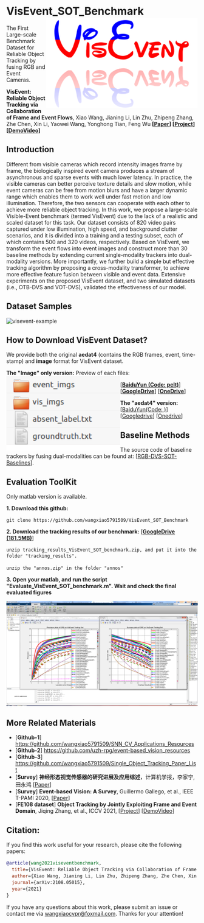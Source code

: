 # VisEvent_SOT_Benchmark <img src="visevent_art.png" width="400" align="right"> 
The First Large-scale Benchmark Dataset for Reliable Object Tracking by fusing RGB and Event Cameras. 

**VisEvent: Reliable Object Tracking via Collaboration of Frame and Event Flows**, Xiao Wang, Jianing Li, Lin Zhu, Zhipeng Zhang, Zhe Chen, Xin Li, Yaowei Wang, Yonghong Tian, Feng Wu **[[Paper](https://arxiv.org/pdf/2108.05015.pdf)] [[Project](https://sites.google.com/view/viseventtrack/)] [[DemoVideo](https://www.youtube.com/watch?v=U4uUjci9Gjc)]** 


## Introduction 
Different from visible cameras which record intensity images frame by frame, the biologically inspired event camera produces a stream of asynchronous and sparse events with much lower latency. In practice, the visible cameras can better perceive texture details and slow motion, while event cameras can be free from motion blurs and have a larger dynamic range which enables them to work well under fast motion and low illumination. Therefore, the two sensors can cooperate with each other to achieve more reliable object tracking. In this work, we propose a large-scale Visible-Event benchmark (termed VisEvent) due to the lack of a realistic and scaled dataset for this task. Our dataset consists of 820 video pairs captured under low illumination, high speed, and background clutter scenarios, and it is divided into a training and a testing subset, each of which contains 500 and 320 videos, respectively. Based on VisEvent, we transform the event flows into event images and construct more than 30 baseline methods by extending current single-modality trackers into dual-modality versions. More importantly, we further build a simple but effective tracking algorithm by proposing a cross-modality transformer, to achieve more effective feature fusion between visible and event data. Extensive experiments on the proposed VisEvent dataset, and two simulated datasets (i.e., OTB-DVS and VOT-DVS), validated the effectiveness of our model. 


## Dataset Samples 
![visevent-example](https://github.com/wangxiao5791509/RGB_Event_Tracking_Benchmark/blob/main/videosamples.png)

## How to Download VisEvent Dataset? 
We provide both the original **aedat4** (contains the RGB frames, event, time-stamp) and **image** format for VisEvent dataset. 

**The "Image" only version:** 
Preview of each files: <img src="https://github.com/wangxiao5791509/VisEvent_SOT_Benchmark/blob/main/Screenshot%20from%202021-08-27%2009-08-23.png" width="300" align="left"> 

[[**BaiduYun (Code: pclt)**](https://pan.baidu.com/s/1E7dgAxHV2QFPByKs3is7nw)] [[**GoogleDrive**](https://drive.google.com/drive/folders/1o_hZmZGUbZspxsj2a32vHNL8WwiMJ_Sh?usp=sharing)] [[**OneDrive**]()] 


**The "aedat4" version:** 
[[BaiduYun(Code: )]()] [[Googledrive]()] [[Onedrive]()]





## Baseline Methods
The source code of baseline trackers by fusing dual-modalities can be found at: [[RGB-DVS-SOT-Baselines](https://github.com/wangxiao5791509/RGB-DVS-SOT-Baselines)].


## Evaluation ToolKit 
Only matlab version is available. 

**1. Download this github:**
    
    git clone https://github.com/wangxiao5791509/VisEvent_SOT_Benchmark

**2. Download the tracking results of our benchmark:**
[[**GoogleDrive (181.5MB)**](https://drive.google.com/file/d/1slfxEOtmSAQFRv_OmDeeoiiK1F-DqhEz/view?usp=sharing)]

    unzip tracking_results_VisEvent_SOT_benchmark.zip, and put it into the folder "tracking_results". 

    unzip the "annos.zip" in the folder "annos"

**3. Open your matlab, and run the script "Evaluate_VisEvent_SOT_benchmark.m". Wait and check the final evaluated figures**

<img src="res_fig/VisEvent_benchmark_results.png" width="650"> 






## More Related Materials 
* [**Github-1**] https://github.com/wangxiao5791509/SNN_CV_Applications_Resources 
* [**Github-2**] https://github.com/uzh-rpg/event-based_vision_resources 
* [**Github-3**] https://github.com/wangxiao5791509/Single_Object_Tracking_Paper_List
* [**Survey**] **神经形态视觉传感器的研究进展及应用综述**，计算机学报，李家宁, 田永鸿 [[Paper](https://drive.google.com/file/d/1d7igUbIrEWxmUI7xq75P6h_I4H7uI3FA/view?usp=sharing)] 
* [**Survey**] **Event-based Vision: A Survey**, Guillermo Gallego, et al., IEEE T-PAMI 2020, [[Paper](https://arxiv.org/abs/1904.08405)]
* [**FE108 dataset**] **Object Tracking by Jointly Exploiting Frame and Event Domain**, Jiqing Zhang, et al., ICCV 2021, [[Project](https://zhangjiqing.com/dataset/)] [[DemoVideo](https://www.youtube.com/watch?v=EeMRO8XVv04&ab_channel=JiqingZhang)] 











## Citation: 
If you find this work useful for your research, please cite the following papers: 

```bibtex
@article{wang2021viseventbenchmark,
  title={VisEvent: Reliable Object Tracking via Collaboration of Frame and Event Flows},
  author={Xiao Wang, Jianing Li, Lin Zhu, Zhipeng Zhang, Zhe Chen, Xin Li, Yaowei Wang, Yonghong Tian, Feng Wu},
  journal={arXiv:2108.05015},
  year={2021}
}
```

If you have any questions about this work, please submit an issue or contact me via wangxiaocvpr@foxmail.com. Thanks for your attention! 


















